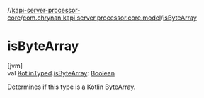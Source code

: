 //[kapi-server-processor-core](../../index.md)/[com.chrynan.kapi.server.processor.core.model](index.md)/[isByteArray](is-byte-array.md)

# isByteArray

[jvm]\
val [KotlinTyped](-kotlin-typed/index.md).[isByteArray](is-byte-array.md): [Boolean](https://kotlinlang.org/api/latest/jvm/stdlib/kotlin/-boolean/index.html)

Determines if this type is a Kotlin ByteArray.
